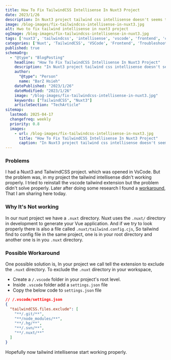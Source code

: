 ```yaml
---
title: How To Fix TailwindCSS Intellisense In Nuxt3 Project
date: 2023/1/26
description: In Nuxt3 project tailwind css intellisense doesn't seems to work properly. In this blog I will share a workaround to fix this issue.
image: /blog-images/fix-tailwindcss-intellisense-in-nuxt3.jpg
alt: Hwo to fix tailwind intellisense in nuxt3 project
ogImage: /blog-images/fix-tailwindcss-intellisense-in-nuxt3.jpg
tags: ['nuxt3', 'tailwindcss', 'intellisense', 'vscode', 'frontend', 'config']
categories: ['Nuxt', 'TailwindCSS', 'VSCode', 'Frontend', 'Troubleshooting']
published: true
schemaOrg:
  - "@type": "BlogPosting"
    headline: "How To Fix TailwindCSS Intellisense In Nuxt3 Project"
    description: "In Nuxt3 project tailwind css intellisense doesn't seems to work properly. In this blog I will share a workaround to fix this issue."
    author:
      "@type": "Person"
      name: "BarZ Hsieh"
    datePublished: "2023/1/26"
    dateModified: "2023/1/26"
    image: "/blog-images/fix-tailwindcss-intellisense-in-nuxt3.jpg"
    keywords: ["TailwindCSS", "Nuxt3"]
    articleSection: "TechArticle"
sitemap:
  lastmod: 2025-04-17
  changefreq: weekly
  priority: 0.8
  images:
    - url: /blog-images/fix-tailwindcss-intellisense-in-nuxt3.jpg
      title: "How To Fix TailwindCSS Intellisense In Nuxt3 Project"
      caption: "In Nuxt3 project tailwind css intellisense doesn't seems to work properly. In this blog I will share a workaround to fix this issue."
---
```


### Problems

I had a Nuxt3 and TailwindCSS project. which was opened in VsCode. But the problem was, in my project the tailwind intellisense didn't working properly. I tried to reinstall the vscode tailwind extension but the problem didn't solve properly. Later after doing some research I found a [workaround](https://github.com/tailwindlabs/tailwindcss-intellisense/issues/663#issuecomment-1316788128), That I am sharing here today.

### Why It's Not working

In our nuxt project we have a `.nuxt` directory. Nuxt uses the `.nuxt/` directory in development to generate your Vue application. And if we try to look properly there is also a file called `.nuxt/tailwind.config.cjs`, So tailwind find to config file in the same project, one is in your root directory and another one is in you `.nuxt` directory.

### Possible Workaround

One possible solution is, In your project we call tell the extension to exclude the `.nuxt` directory. To exclude the `.nuxt` directory in your workspace,

- Create a `/.vscode` folder in your project's root level.
- Inside `.vscode` folder add a `settings.json` file
- Copy the below code to `settings.json` file

```json
// /.vscode/settings.json
{
  "tailwindCSS.files.exclude": [
    "**/.git/**",
    "**/node_modules/**",
    "**/.hg/**",
    "**/.svn/**",
    "**/.nuxt/**"
  ]
}
```

Hopefully now tailwind intellisense start working properly.
